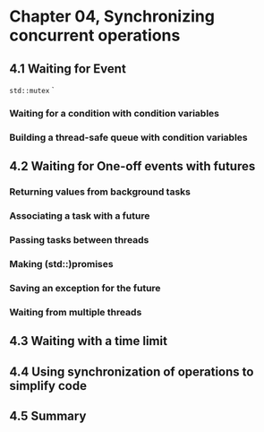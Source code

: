 # Chapter 04, Synchronizing concurrent operations


## 4.1 Waiting for Event

```std::mutex```   `
### Waiting for a condition with condition variables
### Building a thread-safe queue with condition variables

## 4.2 Waiting for One-off events with futures
### Returning values from background tasks
### Associating a task with a future
### Passing tasks between threads
### Making (std::)promises
### Saving an exception for the future
### Waiting from multiple threads
## 4.3 Waiting with a time limit
## 4.4 Using synchronization of operations to simplify code
## 4.5 Summary

